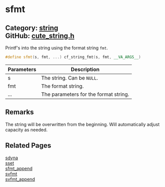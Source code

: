 [//]: # (This file is automatically generated by Cute Framework's docs parser.)
[//]: # (Do not edit this file by hand!)
[//]: # (See: https://github.com/RandyGaul/cute_framework/blob/master/samples/docs_parser.cpp)
[](../header.md ':include')

# sfmt

Category: [string](/api_reference?id=string)  
GitHub: [cute_string.h](https://github.com/RandyGaul/cute_framework/blob/master/include/cute_string.h)  
---

Printf's into the string using the format string `fmt`.

```cpp
#define sfmt(s, fmt, ...) cf_string_fmt(s, fmt, __VA_ARGS__)
```

Parameters | Description
--- | ---
s | The string. Can be `NULL`.
fmt | The format string.
... | The parameters for the format string.

## Remarks

The string will be overwritten from the beginning. Will automatically adjust capacity as needed.

## Related Pages

[sdyna](/string/sdyna.md)  
[sset](/string/sset.md)  
[sfmt_append](/string/sfmt_append.md)  
[svfmt](/string/svfmt.md)  
[svfmt_append](/string/svfmt_append.md)  
